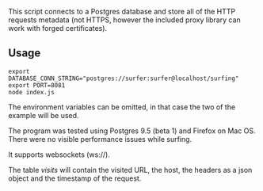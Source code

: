This script connects to a Postgres database and store all of the HTTP requests metadata (not HTTPS, however the included proxy library can work with forged certificates).


Usage
-----
    export DATABASE_CONN_STRING="postgres://surfer:surfer@localhost/surfing"
    export PORT=8081
    node index.js


The environment variables can be omitted, in that case the two of the example will be used.

The program was tested using Postgres 9.5 (beta 1) and Firefox on Mac OS. There were no visible performance issues while surfing.


It supports websockets (ws://).

The table *visits* will contain the visited URL, the host, the headers as a json object and the timestamp of the request.
